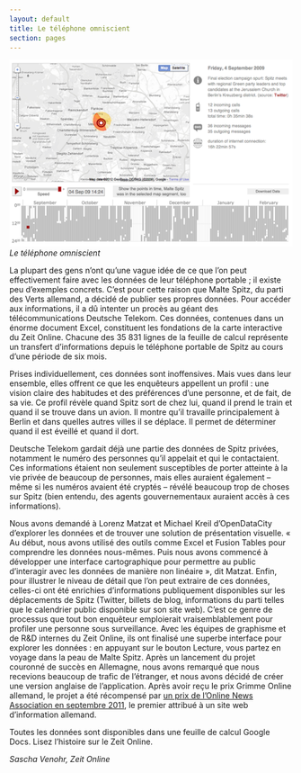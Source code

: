 ```yaml
---
layout: default
title: Le téléphone omniscient
section: pages
---
```


<div class="imageblock">
<div class="content">
<img alt="Le téléphone omniscient" src="../figs/incoming/03-BB.png"></div>
<div class="title"><em>Le téléphone omniscient</em></div>
</div>

La plupart des gens n’ont qu’une vague idée de ce que l’on peut effectivement faire avec les données de leur téléphone portable ; il existe peu d’exemples concrets. C’est pour cette raison que Malte Spitz, du parti des Verts allemand, a décidé de publier ses propres données. Pour accéder aux informations, il a dû intenter un procès au géant des télécommunications Deutsche Telekom. Ces données, contenues dans un énorme document Excel, constituent les fondations de la carte interactive du Zeit Online. Chacune des 35 831 lignes de la feuille de calcul représente un transfert d’informations depuis le téléphone portable de Spitz au cours d’une période de six mois.

Prises individuellement, ces données sont inoffensives. Mais vues dans leur ensemble, elles offrent ce que les enquêteurs appellent un profil : une vision claire des habitudes et des préférences d’une personne, et de fait, de sa vie. Ce profil révèle quand Spitz sort de chez lui, quand il prend le train et quand il se trouve dans un avion. Il montre qu’il travaille principalement à Berlin et dans quelles autres villes il se déplace. Il permet de déterminer quand il est éveillé et quand il dort.

Deutsche Telekom gardait déjà une partie des données de Spitz privées, notamment le numéro des personnes qu’il appelait et qui le contactaient. Ces informations étaient non seulement susceptibles de porter atteinte à la vie privée de beaucoup de personnes, mais elles auraient également – même si les numéros avaient été cryptés – révélé beaucoup trop de choses sur Spitz (bien entendu, des agents gouvernementaux auraient accès à ces informations).

Nous avons demandé à Lorenz Matzat et Michael Kreil d’OpenDataCity d’explorer les données et de trouver une solution de présentation visuelle. « Au début, nous avons utilisé des outils comme Excel et Fusion Tables pour comprendre les données nous-mêmes. Puis nous avons commencé à développer une interface cartographique pour permettre au public d’interagir avec les données de manière non linéaire », dit Matzat. Enfin, pour illustrer le niveau de détail que l’on peut extraire de ces données, celles-ci ont été enrichies d’informations publiquement disponibles sur les déplacements de Spitz (Twitter, billets de blog, informations du parti telles que le calendrier public disponible sur son site web). C’est ce genre de processus que tout bon enquêteur emploierait vraisemblablement pour profiler une personne sous surveillance. Avec les équipes de graphisme et de R&D internes du Zeit Online, ils ont finalisé une superbe interface pour explorer les données : en appuyant sur le bouton Lecture, vous partez en voyage dans la peau de Malte Spitz. Après un lancement du projet couronné de succès en Allemagne, nous avons remarqué que nous recevions beaucoup de trafic de l’étranger, et nous avons décidé de créer une version anglaise de l’application. Après avoir reçu le prix Grimme Online allemand, le projet a été récompensé par [un prix de l’Online News Association en septembre 2011](http://journalists.org/2011/09/25/2011-online-journalism-award-winners-announced/), le premier attribué à un site web d’information allemand.

Toutes les données sont disponibles dans une feuille de calcul Google Docs. Lisez l’histoire sur le Zeit Online.

_Sascha Venohr, Zeit Online_